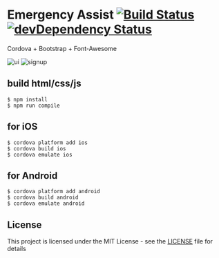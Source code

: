 # Emergency Assist [![Build Status](https://travis-ci.org/ewhal/EmergencyAssist.svg?branch=master)](https://travis-ci.org/ewhal/EmergencyAssist) [![devDependency Status](https://david-dm.org/ewhal/EmergencyAssist/dev-status.svg)](https://david-dm.org/ewhal/EmergencyAssist#info=devDependencies) 

Cordova + Bootstrap + Font-Awesome

![ui](https://my.mixtape.moe/dtyacx.jpg)
![signup](https://my.mixtape.moe/pckcmr.jpg)

## build html/css/js

```
$ npm install
$ npm run compile
```

## for iOS

```
$ cordova platform add ios
$ cordova build ios
$ cordova emulate ios
```

## for Android

```
$ cordova platform add android
$ cordova build android
$ cordova emulate android
```
## License

This project is licensed under the MIT License - see the [LICENSE](LICENSE) file for details
